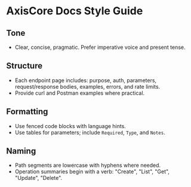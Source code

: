 # AxisCore Docs Style Guide

## Tone

- Clear, concise, pragmatic. Prefer imperative voice and present tense.

## Structure

- Each endpoint page includes: purpose, auth, parameters, request/response bodies, examples, errors, and rate limits.
- Provide curl and Postman examples where practical.

## Formatting

- Use fenced code blocks with language hints.
- Use tables for parameters; include `Required`, `Type`, and `Notes`.

## Naming

- Path segments are lowercase with hyphens where needed.
- Operation summaries begin with a verb: "Create", "List", "Get", "Update", "Delete".
